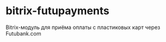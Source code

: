bitrix-futupayments
===================

Bitrix-модуль для приёма оплаты с пластиковых карт через Futubank.com
